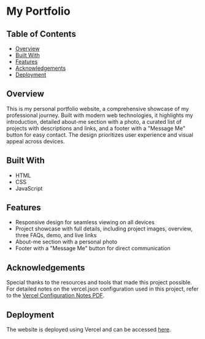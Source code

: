 # My Portfolio

## Table of Contents

- [Overview](#overview)
- [Built With](#built-with)
- [Features](#features)
- [Acknowledgements](#acknowledgements)
- [Deployment](#deployment)

## Overview

This is my personal portfolio website, a comprehensive showcase of my professional journey. Built with modern web technologies, it highlights my introduction, detailed about-me section with a photo, a curated list of projects with descriptions and links, and a footer with a "Message Me" button for easy contact. The design prioritizes user experience and visual appeal across devices.

## Built With

- HTML
- CSS
- JavaScript

## Features

- Responsive design for seamless viewing on all devices
- Project showcase with full details, including project images, overview, three FAQs, demo, and live links
- About-me section with a personal photo
- Footer with a "Message Me" button for direct communication

## Acknowledgements


Special thanks to the resources and tools that made this project possible. For detailed notes on the vercel.json configuration used in this project, refer to the [Vercel Configuration Notes PDF](https://github.com/user-attachments/files/22114168/Vercel.Portfolio.Notes.pdf).


## Deployment

The website is deployed using Vercel and can be accessed [here](https://surajkumar-25.vercel.app/).
